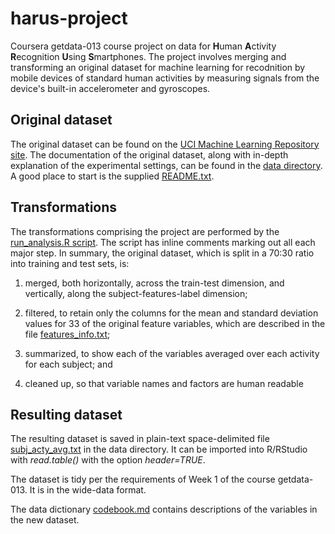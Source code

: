 # harus-project
Coursera getdata-013 course project on data for **H**uman **A**ctivity **R**ecognition **U**sing **S**martphones. The project involves merging and transforming an original dataset for machine learning for recodnition by mobile devices of standard human activities by measuring signals from the device's built-in accelerometer and gyroscopes.

## Original dataset
The original dataset can be found on the [UCI Machine Learning Repository site](http://archive.ics.uci.edu/ml/datasets/Human+Activity+Recognition+Using+Smartphones). The documentation of the original dataset, along with in-depth explanation of the experimental settings, can be found in the [data directory](https://github.com/ivogeorg/harus-project/tree/master/data/UCI%20HAR%20Dataset). A good place to start is the supplied [README.txt](https://github.com/ivogeorg/harus-project/blob/master/data/UCI%20HAR%20Dataset/README.txt).

## Transformations
The transformations comprising the project are performed by the [run_analysis.R script](https://github.com/ivogeorg/harus-project/blob/master/run_analysis.R). The script has inline comments marking out all each major step. In summary, the original dataset, which is split in a 70:30 ratio into training and test sets, is: 

1. merged, both horizontally, across the train-test dimension, and vertically, along the subject-features-label dimension;  

2. filtered, to retain only the columns for the mean and standard deviation values for 33 of the original feature variables, which are described in the file [features_info.txt](https://github.com/ivogeorg/harus-project/blob/master/data/UCI%20HAR%20Dataset/features_info.txt);  

3. summarized, to show each of the variables averaged over each activity for each subject; and  

4. cleaned up, so that variable names and factors are human readable  

## Resulting dataset
The resulting dataset is saved in plain-text space-delimited file [subj_acty_avg.txt](https://github.com/ivogeorg/harus-project/blob/master/data/subj_acty_avg.txt) in the data directory. It can be imported into R/RStudio with *read.table()* with the option *header=TRUE*.  

The dataset is tidy per the requirements of Week 1 of the course getdata-013. It is in the wide-data format.  

The data dictionary [codebook.md](https://github.com/ivogeorg/harus-project/blob/master/codebook.md) contains descriptions of the variables in the new dataset.  
